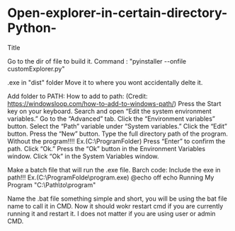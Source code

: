 # Open-explorer-in-certain-directory-Python-
 Title

Go to the dir of file to build it.
Command : "pyinstaller --onfile customExplorer.py"

.exe in "dist" folder
Move it to where you wont accidentally delte it.

Add folder to PATH:
How to add to path: (Credit: https://windowsloop.com/how-to-add-to-windows-path/)
     Press the Start key on your keyboard.
     Search and open “Edit the system environment variables.”
     Go to the “Advanced” tab.
     Click the “Environment variables” button.
     Select the “Path” variable under “System variables.”
     Click the “Edit” button.
     Press the “New” button.
     Type the full directory path of the program. Without the program!!!! Ex.(C:\ProgramFolder)
     Press “Enter” to confirm the path.
     Click “Ok.”
     Press the “Ok” button in the Environment Variables window.
     Click “Ok” in the System Variables window.

Make a batch file that will run the .exe file.
Barch code: Include the exe in path!!! Ex.(C:\ProgramFolde\program.exe)
@echo off
echo Running My Program
"C:\Path\to\program"

Name the .bat file something simple and short, you will be using the bat file name to call it in CMD.
Now it should wokr restart cmd if you are currently running it and restart it.
I does not matter if you are using user or admin CMD.

